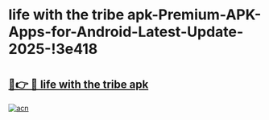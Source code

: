 # life with the tribe apk-Premium-APK-Apps-for-Android-Latest-Update-2025-!3e418

# <h2><a href="https://googleone.com">🔗👉 🔴 life with the tribe apk</a></h2>

[![acn](https://github.com/user-attachments/assets/0f9c940e-d8b0-45ae-aac7-cd30a18b3e1c)](https://googleone.com)

